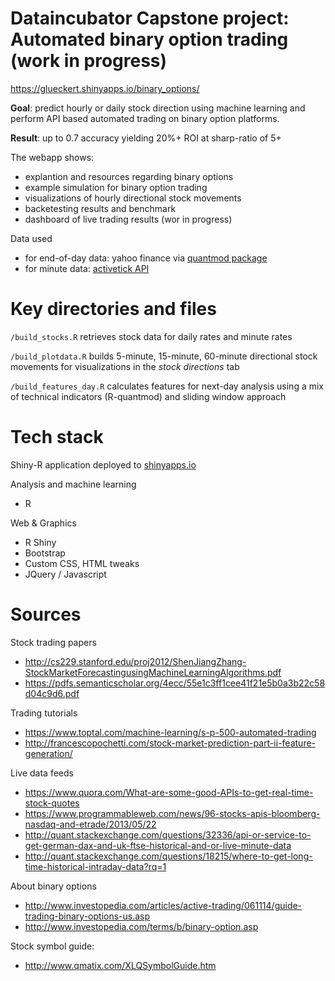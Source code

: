 Dataincubator Capstone project: Automated binary option trading (work in progress)
===============================================================================
https://glueckert.shinyapps.io/binary_options/

**Goal**: predict hourly or daily stock direction using machine learning and perform API based automated trading on binary option platforms. 

**Result**: up to 0.7 accuracy yielding  20%+ ROI at sharp-ratio of 5+

The webapp shows:

* explantion and resources regarding binary options
* example simulation for binary option trading
* visualizations of hourly directional stock movements
* backetesting results and benchmark
* dashboard of live trading results (wor in progress)

Data used

* for end-of-day data: yahoo finance via [quantmod package](https://cran.r-project.org/web/packages/quantmod/quantmod.pdf)
* for minute data: [activetick API](http://wwww.activetick.com)

Key directories and files
===============================================================================
`/build_stocks.R`
retrieves stock data for daily rates and minute rates

`/build_plotdata.R`
builds 5-minute, 15-minute, 60-minute directional stock movements for visualizations in the *stock directions* tab

`/build_features_day.R`
calculates features for next-day analysis using a mix of technical indicators (R-quantmod) and sliding window approach

Tech stack
===============================================================================
Shiny-R application deployed to <a href="http://www.shinyapps.io/" target="_blank">shinyapps.io</a>

Analysis and machine learning
  * R

Web & Graphics
  * R Shiny
  * Bootstrap
  * Custom CSS, HTML tweaks
  * JQuery / Javascript

Sources 
===============================================================================
Stock trading papers
* http://cs229.stanford.edu/proj2012/ShenJiangZhang-StockMarketForecastingusingMachineLearningAlgorithms.pdf
* https://pdfs.semanticscholar.org/4ecc/55e1c3ff1cee41f21e5b0a3b22c58d04c9d6.pdf

Trading tutorials
* https://www.toptal.com/machine-learning/s-p-500-automated-trading
* http://francescopochetti.com/stock-market-prediction-part-ii-feature-generation/

Live data feeds
* https://www.quora.com/What-are-some-good-APIs-to-get-real-time-stock-quotes
* https://www.programmableweb.com/news/96-stocks-apis-bloomberg-nasdaq-and-etrade/2013/05/22
* http://quant.stackexchange.com/questions/32336/api-or-service-to-get-german-dax-and-uk-ftse-historical-and-or-live-minute-data
* http://quant.stackexchange.com/questions/18215/where-to-get-long-time-historical-intraday-data?rq=1

About binary options
* http://www.investopedia.com/articles/active-trading/061114/guide-trading-binary-options-us.asp
* http://www.investopedia.com/terms/b/binary-option.asp

Stock symbol guide:
* http://www.qmatix.com/XLQSymbolGuide.htm



